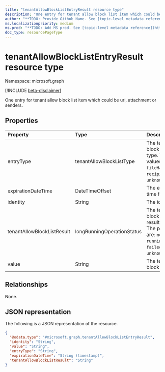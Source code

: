 ```yaml
---
title: "tenantAllowBlockListEntryResult resource type"
description: "One entry for tenant allow block list item which could be url, attachment or senders."
author: "**TODO: Provide Github Name. See [topic-level metadata reference](https://msgo.azurewebsites.net/add/document/guidelines/metadata.html#topic-level-metadata)**"
ms.localizationpriority: medium
ms.prod: "**TODO: Add MS prod. See [topic-level metadata reference](https://msgo.azurewebsites.net/add/document/guidelines/metadata.html#topic-level-metadata)**"
doc_type: resourcePageType
---
```


# tenantAllowBlockListEntryResult resource type

Namespace: microsoft.graph

[!INCLUDE [beta-disclaimer](../../includes/beta-disclaimer.md)]

One entry for tenant allow block list item which could be url, attachment or senders.

## Properties
|Property|Type|Description|
|:---|:---|:---|
|entryType|tenantAllowBlockListType|The tenant allow block list entry type. The possible values are: `url`, `fileHash`, `sender`, `recipient`, `unknownFutureValue`.|
|expirationDateTime|DateTimeOffset|The expiration date time for this entry.|
|identity|String|The identity.|
|tenantAllowBlockListResult|longRunningOperationStatus|The tenant allow block operation result for this entry. The possible values are: `notStarted`, `running`, `succeeded`, `failed`, `skipped`, `unknownFutureValue`.|
|value|String|The tenant allow block list value.|

## Relationships
None.

## JSON representation
The following is a JSON representation of the resource.
<!-- {
  "blockType": "resource",
  "@odata.type": "microsoft.graph.tenantAllowBlockListEntryResult"
}
-->
``` json
{
  "@odata.type": "#microsoft.graph.tenantAllowBlockListEntryResult",
  "identity": "String",
  "value": "String",
  "entryType": "String",
  "expirationDateTime": "String (timestamp)",
  "tenantAllowBlockListResult": "String"
}
```

